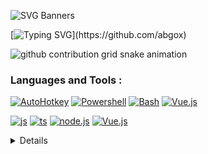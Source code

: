 ![SVG Banners](https://abgop.netlify.app/abgox/banner_github.svg)

[![Typing SVG](https://readme-typing-svg.demolab.com?font=Fira+Code&duration=4000&pause=1000&vCenter=true&width=435&height=20&lines=Easing+life+by+coding!)](https://github.com/abgox)

<picture>
  <source media="(prefers-color-scheme: dark)" srcset="https://abgox.github.io/abgox/github-contribution-grid-snake-dark.svg">
  <source media="(prefers-color-scheme: light)" srcset="https://abgox.github.io/abgox/github-contribution-grid-snake.svg">
  <img alt="github contribution grid snake animation" src="https://abgox.github.io/abgox/github-contribution-grid-snake.svg">
</picture>

<h3 align="left">Languages and Tools :</h3>

[![AutoHotkey](https://img.shields.io/badge/AHK-black?style=for-the-badge&logo=autohotkey&logoColor=448e3a)](https://www.autohotkey.com)
[![Powershell](https://img.shields.io/badge/PS-black?style=for-the-badge&logo=powershell)](https://learn.microsoft.com/powershell)
[![Bash](https://img.shields.io/badge/bash-black?style=for-the-badge&logo=gnu-bash&logoColor=white)](https://www.gnu.org/software/bash)
[![Vue.js](https://img.shields.io/badge/vue-black?style=for-the-badge&logo=vue.js)](https://vuejs.org)

[![js](https://img.shields.io/badge/js-black?style=for-the-badge&logo=javascript)](https://developer.mozilla.org/docs/learn/JavaScript)
[![ts](https://img.shields.io/badge/ts-black?style=for-the-badge&logo=typescript)](https://www.typescriptlang.org)
[![node.js](https://img.shields.io/badge/node-black?style=for-the-badge&logo=node.js)](https://nodejs.org)
[![Vue.js](https://img.shields.io/badge/vuepress-black?style=for-the-badge&logo=vue.js)](https://vuepress.vuejs.org)

<details>
<p align="center">
  <a href="https://github.com/abgox">
    <img src="http://github-profile-summary-cards.vercel.app/api/cards/profile-details?username=abgox&theme=transparent" />
  </a>
  <a href="https://github.com/abgox">
    <img src="https://github-readme-streak-stats.herokuapp.com/?user=abgox&hide_border=true&card_width=338&theme=transparent" />
  </a>
  <a href="https://github.com/abgox">
    <img src="https://github-readme-stats.vercel.app/api/top-langs/?username=abgox&theme=transparent&hide_border=true"  alt="Image loading failure(Most Used Language)"/>
  </a>
   <a href="https://github.com/abgox">
    <img src="http://github-profile-summary-cards.vercel.app/api/cards/stats?username=abgox&theme=transparent" />
  </a>
</p>
</details>
